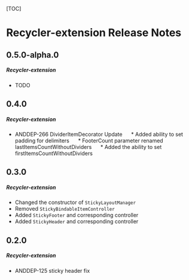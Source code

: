 [TOC]
# Recycler-extension Release Notes
## 0.5.0-alpha.0
##### Recycler-extension
* TODO
## 0.4.0
##### Recycler-extension
* ANDDEP-266 DividerItemDecorator Update
     * Added ability to set padding for delimiters
     * FooterCount parameter renamed lastItemsCountWithoutDividers
     * Added the ability to set firstItemsCountWithoutDividers
## 0.3.0
##### Recycler-extension
* Changed the constructor of `StickyLayoutManager`
* Removed `StickyBindableItemController`
* Added `StickyFooter` and corresponding controller
* Added `StickyHeader` and corresponding controller
## 0.2.0
##### Recycler-extension
* ANDDEP-125 sticky header fix